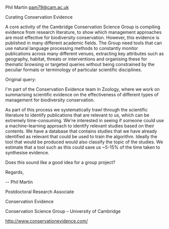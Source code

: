 Phil Martin <pam79@cam.ac.uk>

Curating Conservation Evidence

A core activity of the Cambridge Conservation Science Group is compiling
evidence from research literature, to show which management approaches
are most effective for biodiversity conservation. However, this evidence
is published in many different academic fields. The Group need tools
that can use natural language processing methods to constantly monitor
publications across many different venues, extracting key attributes
such as geography, habitat, threats or interventions and organising
these for thematic browsing or targeted queries without being
constrained by the peculiar formats or terminology of particular
scientific disciplines.

Original query:

I'm part of the Conservation Evidence team in Zoology, where we work on
summarising scientific evidence on the effectiveness of different types
of management for biodiversity conservation.

As part of this process we systematically trawl through the scientific
literature to identify publications that are relevant to us, which can
be extremely time-consuming. We're interested in seeing if someone could
use a machine-learning approach to identify relevant studies based on
their contents. We have a database that contains studies that we have
already identified as relevant that could be used to train the
algorithm. Ideally the tool that would be produced would also classify
the topic of the studies. We estimate that a tool such as this could
save us ~5-15% of the time taken to synthesise evidence.

Does this sound like a good idea for a group project?

Regards,

-- Phil Martin

Postdoctoral Research Associate

Conservation Evidence

Conservation Science Group – University of Cambridge

<http://www.conservationevidence.com/>
